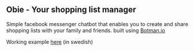 ## Obie - Your shopping list manager

Simple facebook messenger chatbot that enables you to create and share shopping lists with your family and friends. built using [Botman.io](https://www.botman.io)

Working example [here](https://www.facebook.com/Obie-171380620141911) (in swedish)



